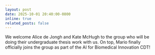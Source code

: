 ```yaml
---
layout: post
date: 2025-10-01 20:40:00-0800
inline: true
related_posts: false
---
```


We welcome Alice de Jongh and Kate McHugh to the group who will be doing their undergraduate thesis work with us. On 
top, Mario finally officially joins the group as part of the AI for Biomedical Innovation CDT!